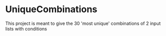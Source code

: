 # UniqueCombinations
This project is meant  to give the 30 'most unique' combinations of 2 input lists with conditions
